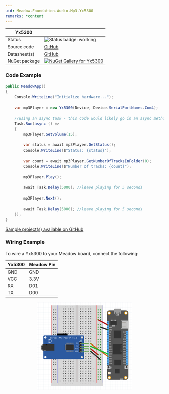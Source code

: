 ```yaml
---
uid: Meadow.Foundation.Audio.Mp3.Yx5300
remarks: *content
---
```


| Yx5300 | |
|--------|--------|
| Status | <img src="https://img.shields.io/badge/Working-brightgreen" style="width: auto; height: -webkit-fill-available;" alt="Status badge: working" /> |
| Source code | [GitHub](https://github.com/WildernessLabs/Meadow.Foundation/tree/main/Source/Meadow.Foundation.Peripherals/Audio.Mp3.Yx5300) |
| Datasheet(s) | [GitHub](https://github.com/WildernessLabs/Meadow.Foundation/tree/main/Source/Meadow.Foundation.Peripherals/Audio.Mp3.Yx5300/Datasheet) |
| NuGet package | <a href="https://www.nuget.org/packages/Meadow.Foundation.Audio.Mp3.Yx5300/" target="_blank"><img src="https://img.shields.io/nuget/v/Meadow.Foundation.Audio.Mp3.Yx5300.svg?label=Meadow.Foundation.Audio.Mp3.Yx5300" alt="NuGet Gallery for Yx5300" /></a> |

### Code Example

```csharp
public MeadowApp()
{
    Console.WriteLine("Initialize hardware...");

    var mp3Player = new Yx5300(Device, Device.SerialPortNames.Com4);

    //using an async task - this code would likely go in an async method
    Task.Run(async () =>
    {
        mp3Player.SetVolume(15);

        var status = await mp3Player.GetStatus();
        Console.WriteLine($"Status: {status}");

        var count = await mp3Player.GetNumberOfTracksInFolder(0);
        Console.WriteLine($"Number of tracks: {count}");

        mp3Player.Play();

        await Task.Delay(5000); //leave playing for 5 seconds

        mp3Player.Next();

        await Task.Delay(5000); //leave playing for 5 seconds
    });
}

```

[Sample project(s) available on GitHub](https://github.com/WildernessLabs/Meadow.Foundation/tree/main/Source/Meadow.Foundation.Peripherals/Audio.Mp3.Yx5300/Samples/Yx5300_Sample)

### Wiring Example

To wire a Yx5300 to your Meadow board, connect the following:

| Yx5300 | Meadow Pin |
|--------|------------|
| GND    | GND        |
| VCC    | 3.3V       |
| RX     | D01        |
| TX     | D00        |

<img src="../../API_Assets/Meadow.Foundation.Audio.Mp3.Yx5300/Yx5300_Fritzing.png" 
    style="width: 60%; display: block; margin-left: auto; margin-right: auto;" />
